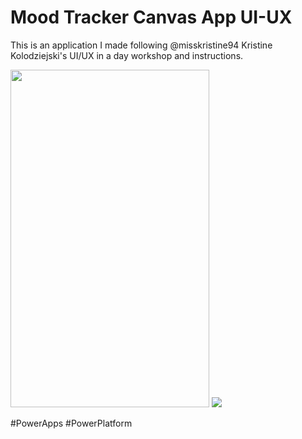 
# Mood Tracker Canvas App UI-UX 

This is an application I made following @misskristine94 Kristine Kolodziejski's UI/UX in a day workshop and instructions.

<img src="https://user-images.githubusercontent.com/26606535/206398879-4604b823-84b2-4ad0-9730-a8ec01467242.png" width="318" height="540"/>  
<img src="https://user-images.githubusercontent.com/26606535/206401651-256e6fb8-bee9-4f9c-8574-1d5229d62740.png"/>  

#PowerApps #PowerPlatform
